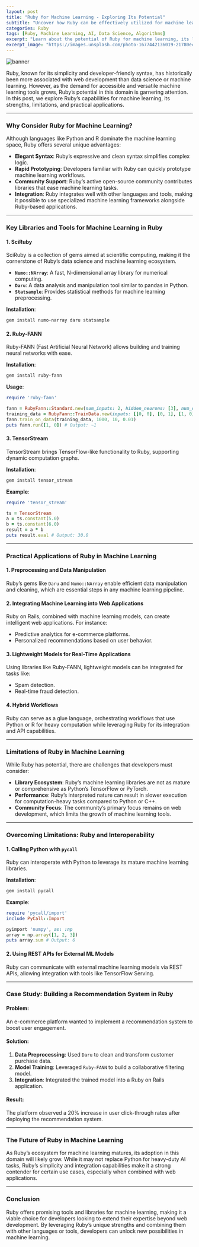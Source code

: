 ```yaml
---
layout: post
title: "Ruby for Machine Learning - Exploring Its Potential"
subtitle: "Uncover how Ruby can be effectively utilized for machine learning applications and its unique strengths in the AI landscape."
categories: Ruby
tags: [Ruby, Machine Learning, AI, Data Science, Algorithms]
excerpt: "Learn about the potential of Ruby for machine learning, its libraries, tools, and how it compares with other languages like Python in AI development."
excerpt_image: "https://images.unsplash.com/photo-1677442136019-21780ecad995"
---
```

![banner](https://images.unsplash.com/photo-1677442136019-21780ecad995)

Ruby, known for its simplicity and developer-friendly syntax, has historically been more associated with web development than data science or machine learning. However, as the demand for accessible and versatile machine learning tools grows, Ruby’s potential in this domain is garnering attention. In this post, we explore Ruby’s capabilities for machine learning, its strengths, limitations, and practical applications.

---

### Why Consider Ruby for Machine Learning?

Although languages like Python and R dominate the machine learning space, Ruby offers several unique advantages:
- **Elegant Syntax**: Ruby’s expressive and clean syntax simplifies complex logic.
- **Rapid Prototyping**: Developers familiar with Ruby can quickly prototype machine learning workflows.
- **Community Support**: Ruby’s active open-source community contributes libraries that ease machine learning tasks.
- **Integration**: Ruby integrates well with other languages and tools, making it possible to use specialized machine learning frameworks alongside Ruby-based applications.

---

### Key Libraries and Tools for Machine Learning in Ruby

#### 1. **SciRuby**
SciRuby is a collection of gems aimed at scientific computing, making it the cornerstone of Ruby’s data science and machine learning ecosystem.

- **`Numo::NArray`**: A fast, N-dimensional array library for numerical computing.
- **`Daru`**: A data analysis and manipulation tool similar to pandas in Python.
- **`Statsample`**: Provides statistical methods for machine learning preprocessing.

**Installation**:
```bash
gem install numo-narray daru statsample
```

#### 2. **Ruby-FANN**
Ruby-FANN (Fast Artificial Neural Network) allows building and training neural networks with ease.

**Installation**:
```bash
gem install ruby-fann
```

**Usage**:
```ruby
require 'ruby-fann'

fann = RubyFann::Standard.new(num_inputs: 2, hidden_neurons: [3], num_outputs: 1)
training_data = RubyFann::TrainData.new(inputs: [[0, 0], [0, 1], [1, 0], [1, 1]], desired_outputs: [[0], [1], [1], [0]])
fann.train_on_data(training_data, 1000, 10, 0.01)
puts fann.run([1, 0]) # Output: ~1
```

#### 3. **TensorStream**
TensorStream brings TensorFlow-like functionality to Ruby, supporting dynamic computation graphs.

**Installation**:
```bash
gem install tensor_stream
```

**Example**:
```ruby
require 'tensor_stream'

ts = TensorStream
a = ts.constant(5.0)
b = ts.constant(6.0)
result = a * b
puts result.eval # Output: 30.0
```

---

### Practical Applications of Ruby in Machine Learning

#### 1. **Preprocessing and Data Manipulation**
Ruby’s gems like `Daru` and `Numo::NArray` enable efficient data manipulation and cleaning, which are essential steps in any machine learning pipeline.

#### 2. **Integrating Machine Learning into Web Applications**
Ruby on Rails, combined with machine learning models, can create intelligent web applications. For instance:
- Predictive analytics for e-commerce platforms.
- Personalized recommendations based on user behavior.

#### 3. **Lightweight Models for Real-Time Applications**
Using libraries like Ruby-FANN, lightweight models can be integrated for tasks like:
- Spam detection.
- Real-time fraud detection.

#### 4. **Hybrid Workflows**
Ruby can serve as a glue language, orchestrating workflows that use Python or R for heavy computation while leveraging Ruby for its integration and API capabilities.

---

### Limitations of Ruby in Machine Learning

While Ruby has potential, there are challenges that developers must consider:
- **Library Ecosystem**: Ruby’s machine learning libraries are not as mature or comprehensive as Python’s TensorFlow or PyTorch.
- **Performance**: Ruby’s interpreted nature can result in slower execution for computation-heavy tasks compared to Python or C++.
- **Community Focus**: The community’s primary focus remains on web development, which limits the growth of machine learning tools.

---

### Overcoming Limitations: Ruby and Interoperability

#### 1. **Calling Python with `pycall`**
Ruby can interoperate with Python to leverage its mature machine learning libraries.

**Installation**:
```bash
gem install pycall
```

**Example**:
```ruby
require 'pycall/import'
include PyCall::Import

pyimport 'numpy', as: :np
array = np.array([1, 2, 3])
puts array.sum # Output: 6
```

#### 2. **Using REST APIs for External ML Models**
Ruby can communicate with external machine learning models via REST APIs, allowing integration with tools like TensorFlow Serving.

---

### Case Study: Building a Recommendation System in Ruby

#### Problem:
An e-commerce platform wanted to implement a recommendation system to boost user engagement.

#### Solution:
1. **Data Preprocessing**: Used `Daru` to clean and transform customer purchase data.
2. **Model Training**: Leveraged `Ruby-FANN` to build a collaborative filtering model.
3. **Integration**: Integrated the trained model into a Ruby on Rails application.

#### Result:
The platform observed a 20% increase in user click-through rates after deploying the recommendation system.

---

### The Future of Ruby in Machine Learning

As Ruby’s ecosystem for machine learning matures, its adoption in this domain will likely grow. While it may not replace Python for heavy-duty AI tasks, Ruby’s simplicity and integration capabilities make it a strong contender for certain use cases, especially when combined with web applications.

---

### Conclusion

Ruby offers promising tools and libraries for machine learning, making it a viable choice for developers looking to extend their expertise beyond web development. By leveraging Ruby’s unique strengths and combining them with other languages or tools, developers can unlock new possibilities in machine learning.

